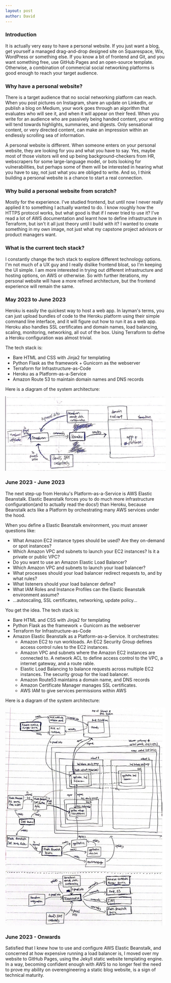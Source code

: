 ```yaml
---
layout: post
author: David
---
```


### Introduction

It is actually very easy to have a personal website. If you 
just want a blog, get yourself a managed drag-and-drop designed
site on Squarespace, Wix, WordPress or something else. 
If you know a bit of frontend and Git, and you want something free, 
use GitHub Pages and an open-source template. 
Otherwise, a combination of commercial social networking platforms
is good enough to reach your target audience.

### Why have a personal website?

There is a target audience that no social networking platform can reach. 
When you post pictures on Instagram, share an update on LinkedIn, 
or publish a blog on Medium, your work goes through an algorithm 
that evaluates who will see it, and when it will appear on their feed. 
When you write for an audience who are passively being handed content, your writing 
will tend towards highlights, summaries, and digests. Only sensational content, 
or very directed content, can make an impression within 
an endlessly scrolling sea of information. 

A personal website is different. When someone enters on your personal website, 
they are looking for you and what you have to say. Yes, maybe most of those visitors 
will end up being background-checkers from HR, webscrapers for some large-language model, 
or bots looking for vulnerabilities, but perhaps some of them will be interested in 
hearing what you have to say, not just what you are obliged to write. And so, I think 
building a personal website is a chance to start a real connection.

### Why build a personal website from scratch?

Mostly for the experience. I've studied frontend, but until now I never 
really applied it to something I actually wanted to do. I know roughly how the 
HTTPS protocol works, but what good is that if I never tried to use it? I've read 
a lot of AWS documentation and learnt how to define infrastructure in Terraform, 
but isn't it all just theory until I build with it? I wanted to create something 
in my own image, not just what my capstone project advisors or product managers want.

### What is the current tech stack?

I constantly change the tech stack to explore different technology options. I'm not 
much of a UX guy and I really dislike frontend bloat, so I'm keeping the UI simple. 
I am more interested in trying out different infrastructure and hosting options, on 
AWS or otherwise. So with further iterations, my personal website will have a more 
refined architecture, but the frontend experience will remain the same.

### May 2023 to June 2023

Heroku is easily the quickest way to host a web app. In layman's terms, you 
can just upload bundles of code to the Heroku platform using their simple command 
line interface, and it will figure out how to run it as a web app. Heroku also 
handles SSL certificates and domain names, load balancing, scaling, monitoring, networking, 
all out of the box. Using Terraform to defne a Heroku configuration was almost trivial.

The tech stack is:
- Bare HTML and CSS with Jinja2 for templating
- Python Flask as the framework + Gunicorn as the webserver
- Terraform for Infrastructure-as-Code
- Heroku as a Platform-as-a-Service
- Amazon Route 53 to maintain domain names and DNS records

Here is a diagram of the system architecture:

![Heroku Diagram](/assets/img/heroku_diagram.jpeg)

### June 2023 - June 2023

The next step-up from Heroku's Platform-as-a-Service is AWS Elastic Beanstalk.
Elastic Beanstalk forces you to do much more infrastructure configuration(and to actually 
read the docs!) than Heroku, because Beanstalk acts like a Platform by orchestrating many 
AWS services under the hood. 

When you define a Elastic Beanstalk environment, you must answer questions like:
- What Amazon EC2 instance types should be used? Are they on-demand or spot instances?
- Which Amazon VPC and subnets to launch your EC2 instances? Is it a private or public VPC?
- Do you want to use an Amazon Elastic Load Balancer?
- Which Amazon VPC and subnets to launch your load balancer?
- What processes should your load balancer redirect requests to, and by what rules?
- What listeners should your load balancer define?
- What IAM Roles and Instance Profiles can the Elastic Beanstalk environment assume?
- ...autoscaling, SSL certificates, networking, update policy...

You get the idea. The tech stack is:
- Bare HTML and CSS with Jinja2 for templating</li>
- Python Flask as the framework + Gunicorn as the webserver</li>
- Terraform for Infrastructure-as-Code
- Amazon Elastic Beanstalk as a Platform-as-a-Service. It orchestrates:
    * Amazon EC2 to run workloads. An EC2 Security Group defines access control rules to the EC2 instances.
    * Amazon VPC and subnets where the Amazon EC2 instances are connected to. A network ACL to define access 
    control to the VPC, a internet gateway, and a route rable.
    * Elastic Load Balancing to balance requests across multiple EC2 instances. The security group for the load balancer.
    * Amazon Route53 maintains a domain name, and DNS records
    * Amazon Certificate Manager manages SSL certificates.
    * AWS IAM to give services permissions within AWS

Here is a diagram of the system architecture:

![Elastic Beanstalk Diagram](/assets/img/eb_diagram.jpeg)


### June 2023 - Onwards

Satisfied that I knew how to use and configure AWS Elastic Beanstalk, and concerned at how expensive running a 
load balancer is, I moved over my website to GitHub Pages, using the Jekyll static website templating engine. In a way,
becoming confident enough with AWS to no longer feel the need to prove my ability on overengineering a static blog 
website, is a sign of technical maturity.
